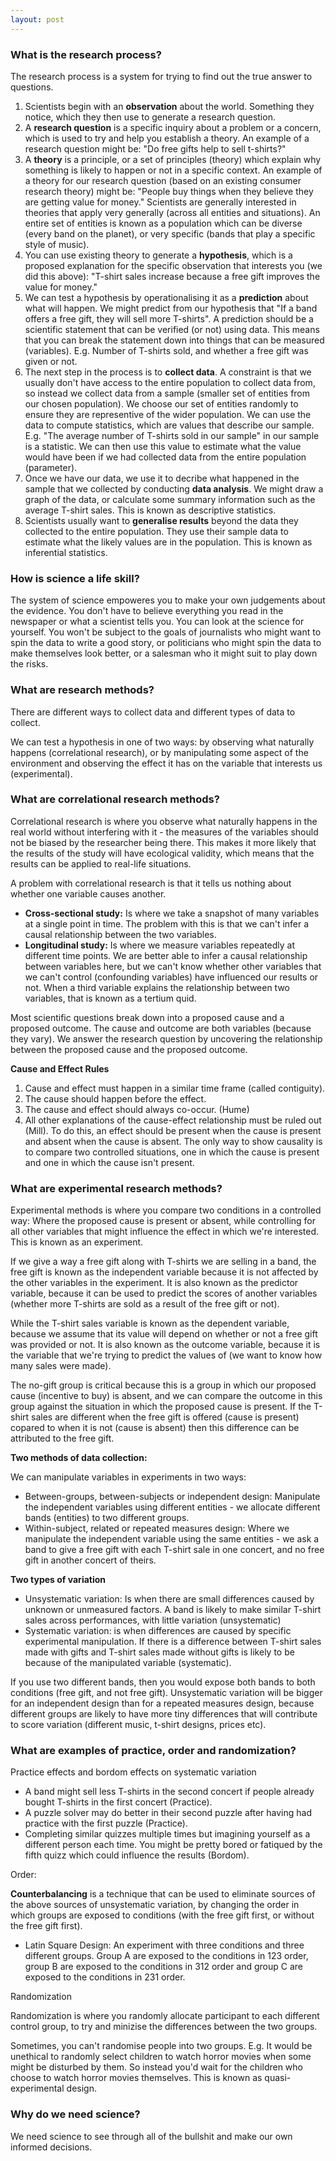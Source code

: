 ```yaml
---
layout: post
---
```


### What is the research process?

The research process is a system for trying to find out the true answer to questions.

1. Scientists begin with an **observation** about the world. Something they notice, which they then use to generate a research question.
2. A **research question** is a specific inquiry about a problem or a concern, which is used to try and help you establish a theory. An example of a research question might be: "Do free gifts help to sell t-shirts?"
3. A **theory** is a principle, or a set of principles (theory) which explain why something is likely to happen or not in a specific context. An example of a theory for our research question (based on an existing consumer research theory) might be: "People buy things when they believe they are getting value for money." Scientists are generally interested in theories that apply very generally (across all entities and situations). An entire set of entities is known as a population which can be diverse (every band on the planet), or very specific (bands that play a specific style of music). 
4. You can use existing theory to generate a **hypothesis**, which is a proposed explanation for the specific observation that interests you (we did this above): "T-shirt sales increase because a free gift improves the value for money."
5. We can test a hypothesis by operationalising it as a **prediction** about what will happen. We might predict from our hypothesis that "If a band offers a free gift, they will sell more T-shirts". A prediction should be a scientific statement that can be verified (or not) using data. This means that you can break the statement down into things that can be measured (variables). E.g. Number of T-shirts sold, and whether a free gift was given or not.
6. The next step in the process is to **collect data**. A constraint is that we usually don't have access to the entire population to collect data from, so instead we collect data from a sample (smaller set of entities from our chosen population). We choose our set of entities randomly to ensure they are representive of the wider population. We can use the data to compute statistics, which are values that describe our sample. E.g. "The average number of T-shirts sold in our sample" in our sample is a statistic. We can then use this value to estimate what the value would have been if we had collected data from the entire population (parameter).
7. Once we have our data, we use it to decribe what happened in the sample that we collected by conducting **data analysis**. We might draw a graph of the data, or calculate some summary information such as the average T-shirt sales. This is known as descriptive statistics.
8. Scientists usually want to **generalise results** beyond the data they collected to the entire population. They use their sample data to estimate what the likely values are in the population. This is known as inferential statistics.

### How is science a life skill?

The system of science empoweres you to make your own judgements about the evidence. You don't have to believe everything you read in the newspaper or what a scientist tells you. You can look at the science for yourself. You won't be subject to the goals of journalists who might want to spin the data to write a good story, or politicians who might spin the data to make themselves look better, or a salesman who it might suit to play down the risks.

### What are research methods?

There are different ways to collect data and different types of data to collect.

We can test a hypothesis in one of two ways: by observing what naturally happens (correlational research), or by manipulating some aspect of the environment and observing the effect it has on the variable that interests us (experimental).

### What are correlational research methods?

Correlational research is where you observe what naturally happens in the real world without interfering with it - the measures of the variables should not be biased by the researcher being there. This makes it more likely that the results of the study will have ecological validity, which means that the results can be applied to real-life situations. 

A problem with correlational research is that it tells us nothing about whether one variable causes another.

- **Cross-sectional study:** Is where we take a snapshot of many variables at a single point in time. The problem with this is that we can't infer a causal relationship between the two variables.
- **Longitudinal study:** Is where we measure variables repeatedly at different time points. We are better able to infer a causal relationship between variables here, but we can't know whether other variables that we can't control (confounding variables) have influenced our results or not. When a third variable explains the relationship between two variables, that is known as a tertium quid.

Most scientific questions break down into a proposed cause and a proposed outcome. The cause and outcome are both variables (because they vary). We answer the research question by uncovering the relationship between the proposed cause and the proposed outcome.

**Cause and Effect Rules**

1. Cause and effect must happen in a similar time frame (called contiguity).
2. The cause should happen before the effect.
3. The cause and effect should always co-occur. (Hume)
4. All other explanations of the cause-effect relationship must be ruled out (Mill). To do this, an effect should be present when the cause is present and absent when the cause is absent. The only way to show causality is to compare two controlled situations, one in which the cause is present and one in which the cause isn't present.

### What are experimental research methods?

Experimental methods is where you compare two conditions in a controlled way: Where the proposed cause is present or absent, while controlling for all other variables that might influence the effect in which we're interested. This is known as an experiment.

If we give a way a free gift along with T-shirts we are selling in a band, the free gift is known as the independent variable because it is not affected by the other variables in the experiment. It is also known as the predictor variable, because it can be used to predict the scores of another variables (whether more T-shirts are sold as a result of the free gift or not).

While the T-shirt sales variable is known as the dependent variable, because we assume that its value will depend on whether or not a free gift was provided or not. It is also known as the outcome variable, because it is the variable that we're trying to predict the values of (we want to know how many sales were made).

The no-gift group is critical because this is a group in which our proposed cause (incentive to buy) is absent, and we can compare the outcome in this group against the situation in which the proposed cause is present. If the T-shirt sales are different when the free gift is offered (cause is present) copared to when it is not (cause is absent) then this difference can be attributed to the free gift.

**Two methods of data collection:**

We can manipulate variables in experiments in two ways:

- Between-groups, between-subjects or independent design: Manipulate the independent variables using different entities - we allocate different bands (entities) to two different groups.
- Within-subject, related or repeated measures design: Where we manipulate the independent variable using the same entities - we ask a band to give a free gift with each T-shirt sale in one concert, and no free gift in another concert of theirs.

**Two types of variation**

- Unsystematic variation: Is when there are small differences caused by unknown or unmeasured factors. A band is likely to make similar T-shirt sales across performances, with little variation (unsystematic)
- Systematic variation: is when differences are caused by specific experimental manipulation. If there is a difference between T-shirt sales made with gifts and T-shirt sales made without gifts is likely to be because of the manipulated variable (systematic).

If you use two different bands, then you would expose both bands to both conditions (free gift, and not free gift). Unsystematic variation will be bigger for an independent design than for a repeated measures design, because different groups are likely to have more tiny differences that will contribute to score variation (different music, t-shirt designs, prices etc).

### What are examples of practice, order and randomization?

Practice effects and bordom effects on systematic variation

- A band might sell less T-shirts in the second concert if people already bought T-shirts in the first concert (Practice).
- A puzzle solver may do better in their second puzzle after having had practice with the first puzzle (Practice).
- Completing similar quizzes multiple times but imagining yourself as a different person each time. You might be pretty bored or fatiqued by the fifth quizz which could influence the results (Bordom).

Order:

**Counterbalancing** is a technique that can be used to eliminate sources of the above sources of unsystematic variation, by changing the order in which groups are exposed to conditions (with the free gift first, or without the free gift first).

- Latin Square Design: An experiment with three conditions and three different groups. Group A are exposed to the conditions in 123 order, group B are exposed to the conditions in 312 order and group C are exposed to the conditions in 231 order.

Randomization

Randomization is where you randomly allocate participant to each different control group, to try and minizise the differences between the two groups.

Sometimes, you can't randomise people into two groups. E.g. It would be unethical to randomly select children to watch horror movies when some might be disturbed by them. So instead you'd wait for the children who choose to watch horror movies themselves. This is known as quasi-experimental design.

### Why do we need science?

We need science to see through all of the bullshit and make our own informed decisions.

